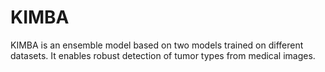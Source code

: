# KIMBA
KIMBA is an ensemble model based on two models trained on different datasets. It enables robust detection of tumor types from medical images.
